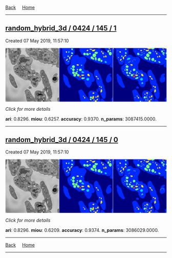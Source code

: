 
[Back](..)&nbsp;&nbsp;&nbsp;&nbsp;&nbsp;[Home](https://leapmanlab.github.io/snapshots)

---

<div class="summary"><a href="1"><h2>random_hybrid_3d / 0424 / 145 / 1</h2></a><p>Created 07 May 2019, 11:57:10
</p><a href="1"><img src="1/media/summary.png" align="center"></a><p>
<i>Click for more details</i>
</p></div>

**ari**: 0.8296. **miou**: 0.6257. **accuracy**: 0.9370. **n_params**: 3087415.0000. 

---

<div class="summary"><a href="0"><h2>random_hybrid_3d / 0424 / 145 / 0</h2></a><p>Created 07 May 2019, 11:57:10
</p><a href="0"><img src="0/media/summary.png" align="center"></a><p>
<i>Click for more details</i>
</p></div>

**ari**: 0.8296. **miou**: 0.6209. **accuracy**: 0.9374. **n_params**: 3086029.0000. 

---

[Back](..)&nbsp;&nbsp;&nbsp;&nbsp;&nbsp;[Home](https://leapmanlab.github.io/snapshots)

---